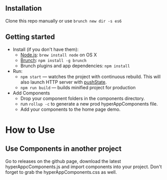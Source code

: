 ## Installation

Clone this repo manually or use `brunch new dir -s es6`

## Getting started

* Install (if you don't have them):
    * [Node.js](http://nodejs.org): `brew install node` on OS X
    * [Brunch](http://brunch.io): `npm install -g brunch`
    * Brunch plugins and app dependencies: `npm install`
* Run:
    * `npm start` — watches the project with continuous rebuild. This will also launch HTTP server with [pushState](https://developer.mozilla.org/en-US/docs/Web/Guide/API/DOM/Manipulating_the_browser_history).
    * `npm run build` — builds minified project for production
* Add Components
    * Drop your component folders in the components directory. 
    * run `rollup -c` to generate a new prod hyperAppComponents file.
    * Add your components to the home page demo.

# How to Use

## Use Components in another project

Go to releases on the github page, download the latest hyperAppcComponents.js and import components into your project. Don't forget to grab the hyperAppComponents.css as well. 